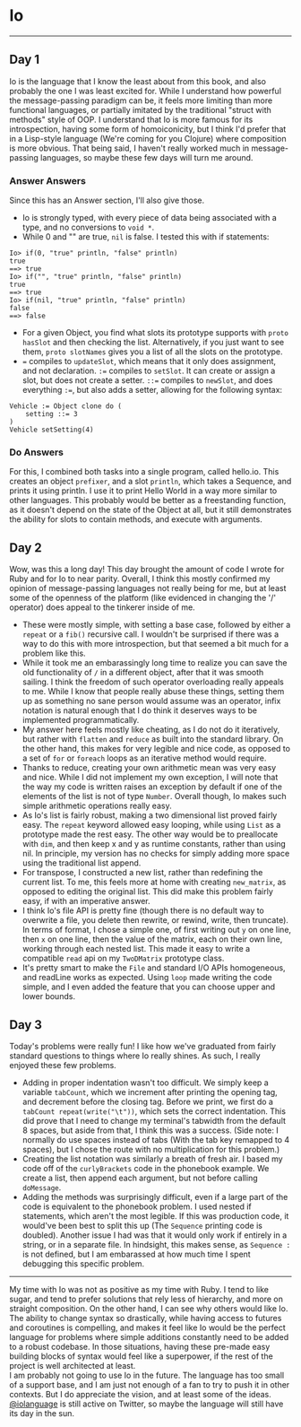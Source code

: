 # Io
----------

## Day 1
Io is the language that I know the least about from this book, and also probably the one I was least excited for. While I understand how powerful the message-passing paradigm can be, it feels more limiting than more functional languages, or partially imitated by the traditional "struct with methods" style of OOP. I understand that Io is more famous for its introspection, having some form of homoiconicity, but I think I'd prefer that in a Lisp-style language (We're coming for you Clojure) where composition is more obvious. That being said, I haven't really worked much in message-passing languages, so maybe these few days will turn me around.
### Answer Answers
Since this has an Answer section, I'll also give those.
* Io is strongly typed, with every piece of data being associated with a type, and no conversions to `void *`.
* While 0 and "" are true, `nil` is false. I tested this with if statements:
```io
Io> if(0, "true" println, "false" println)
true
==> true
Io> if("", "true" println, "false" println)
true
==> true
Io> if(nil, "true" println, "false" println)
false
==> false
```
* For a given Object, you find what slots its prototype supports with `proto hasSlot` and then checking the list. Alternatively, if you just want to see them, `proto slotNames` gives you a list of all the slots on the prototype.
* `=` compiles to `updateSlot`, which means that it only does assignment, and not declaration. `:=` compiles to `setSlot`. It can create or assign a slot, but does not create a setter. `::=` compiles to `newSlot`, and does everything `:=`, but also adds a setter, allowing for the following syntax:
```io
Vehicle := Object clone do (
    setting ::= 3
)
Vehicle setSetting(4)
```
### Do Answers
For this, I combined both tasks into a single program, called hello.io. This creates an object `prefixer`, and a slot `println`, which takes a Sequence, and prints it using println. I use it to print Hello World in a way more similar to other languages. This probably would be better as a freestanding function, as it doesn't depend on the state of the Object at all, but it still demonstrates the ability for slots to contain methods, and execute with arguments.
## Day 2
Wow, was this a long day! This day brought the amount of code I wrote for Ruby and for Io to near parity. Overall, I think this mostly confirmed my opinion of message-passing languages not really being for me, but at least some of the openness of the platform (like evidenced in changing the '/' operator) does appeal to the tinkerer inside of me.
* These were mostly simple, with setting a base case, followed by either a `repeat` or a `fib()` recursive call. I wouldn't be surprised if there was a way to do this with more introspection, but that seemed a bit much for a problem like this.
* While it took me an embarassingly long time to realize you can save the old functionality of `/` in a different object, after that it was smooth sailing. I think the freedom of such operator overloading really appeals to me. While I know that people really abuse these things, setting them up as something no sane person would assume was an operator, infix notation is natural enough that I do think it deserves ways to be implemented programmatically.
* My answer here feels mostly like cheating, as I do not do it iteratively, but rather with `flatten` and `reduce` as built into the standard library. On the other hand, this makes for very legible and nice code, as opposed to a set of `for` or `foreach` loops as an iterative method would require.
* Thanks to reduce, creating your own arithmetic mean was very easy and nice. While I did not implement my own exception, I will note that the way my code is written raises an exception by default if one of the elements of the list is not of type `Number`. Overall though, Io makes such simple arithmetic operations really easy.
* As Io's list is fairly robust, making a two dimensional list proved fairly easy. The `repeat` keyword allowed easy looping, while using `List` as a prototype made the rest easy. The other way would be to preallocate with `dim`, and then keep x and y as runtime constants, rather than using nil. In principle, my version has no checks for simply adding more space using the traditional list append.
* For transpose, I constructed a new list, rather than redefining the current list. To me, this feels more at home with creating `new_matrix`, as opposed to editing the original list. This did make this problem fairly easy, if with an imperative answer.
* I think Io's file API is pretty fine (though there is no default way to overwrite a file, you delete then rewrite, or rewind, write, then truncate). In terms of format, I chose a simple one, of first writing out `y` on one line, then `x` on one line, then the value of the matrix, each on their own line, working through each nested list. This made it easy to write a compatible `read` api on my `TwoDMatrix` prototype class.
* It's pretty smart to make the `File` and standard I/O APIs homogeneous, and readLine works as expected. Using `loop` made writing the code simple, and I even added the feature that you can choose upper and lower bounds. 
## Day 3
Today's problems were really fun! I like how we've graduated from fairly standard questions to things where Io really shines. As such, I really enjoyed these few problems. 
* Adding in proper indentation wasn't too difficult. We simply keep a variable `tabCount`, which we increment after printing the opening tag, and decrement before the closing tag. Before we print, we first do a `tabCount repeat(write("\t"))`, which sets the correct indentation. This did prove that I need to change my terminal's tabwidth from the default 8 spaces, but aside from that, I think this was a success. (Side note: I normally do use spaces instead of tabs (With the tab key remapped to 4 spaces), but I chose the route with no multiplication for this problem.)
* Creating the list notation was similarly a breath of fresh air. I based my code off of the `curlyBrackets` code in the phonebook example. We create a list, then append each argument, but not before calling `doMessage`.
* Adding the methods was surprisingly difficult, even if a large part of the code is equivalent to the phonebook problem. I used nested if statements, which aren't the most legible. If this was production code, it would've been best to split this up (The `Sequence` printing code is doubled). Another issue I had was that it would only work if entirely in a string, or in a separate file. In hindsight, this makes sense, as `Sequence :` is not defined, but I am embarassed at how much time I spent debugging this specific problem.
----------
My time with Io was not as positive as my time with Ruby. I tend to like sugar, and tend to prefer solutions that rely less of hierarchy, and more on straight composition. On the other hand, I can see why others would like Io. The ability to change syntax so drastically, while having access to futures and coroutines is compelling, and makes it feel like Io would be the perfect language for problems where simple additions constantly need to be added to a robust codebase. In those situations, having these pre-made easy building blocks of syntax would feel like a superpower, if the rest of the project is well architected at least.  
I am probably not going to use Io in the future. The language has too small of a support base, and I am just not enough of a fan to try to push it in other contexts. But I do appreciate the vision, and at least some of the ideas. [@iolanguage](twitter.com/iolanguage "Or is it X?") is still active on Twitter, so maybe the language will still have its day in the sun. 
